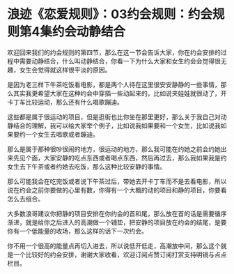 # 浪迹《恋爱规则》：03约会规则：约会规则第4集约会动静结合

欢迎回来我们的约会规则的第四节，那么在这一节会告诉大家，你在约会安排的过程中需要动静结合，什么叫动静结合，你看一下为什么大家和女生约会会觉得很无趣，女生会觉得就这样很平淡的原因。

是因为老三样下午茶吃饭看电影，都是两个人待在这里很安安静静的一些事情，那么其实我更希望大家在这种约会中穿插一些动起来的，比如说夹娃娃就很动了，开卡丁车比较运动，那么还有什么唱歌蹦迪。

这些都是属于很运动的项目，但是逛街也比你坐在那里更好，那么关于我自己对动静结合的理解，我可以给大家举个例子，比如说我如果要和一个女生，比如说我如果要约一个女生去唱歌或者蹦迪。

那么是属于那种很吵很闹的地方，很运动的地方，那么我可能在约她之前会约她出来先见个面，大家安静的吃点东西或者喝点东西，然后再过去，那么我如果我是约女生去下午茶或者约她去吃饭，那么这种比较安静的事情。

那么可能我会在吃完饭或者说下午茶过后，带她去开卡丁车而不是去看电影，所以说在约会之前你要做的心里有数，你得有一个大概的动的项目和静的项目，你要看怎么去组合。

大多数浪哥建议你把静的项目安排在你约会的首和尾，那么放在首的话是需要循序渐进，就是给你之后进入的高潮做一个铺垫，把安静的项目放在约会的结尾，是要你有一个低能量的收场，那么这样的话下一次约会。

你不用一个很高的能量点再切入进去，所以说低开低走，高潮放中间，那么这个就是一个比较好的约会安排，谢谢大家收看，欢迎订阅点赞订阅打赏支持明镜与点点栏目。

